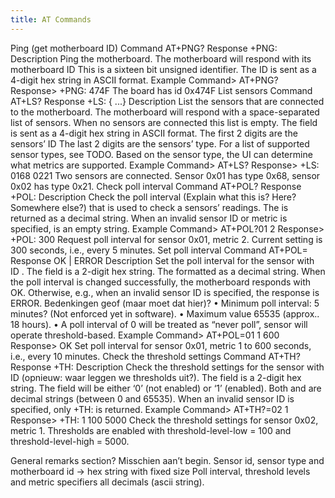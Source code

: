 ```yaml
---
title: AT Commands
---
```



Ping (get motherboard ID)
Command
AT+PNG?
Response
+PNG: <motherboard-id>
Description
Ping the motherboard. The motherboard will respond with its motherboard ID This is a sixteen bit unsigned identifier. The ID is sent as a 4-digit hex string in ASCII format.
Example
Command>  AT+PNG?
Response> +PNG: 474F
The board has id 0x474F
List sensors
Command
AT+LS?
Response
+LS: {<sensor1> <sensor2> ...}
Description
List the sensors that are connected to the motherboard. The motherboard will respond with a space-separated list of sensors. When no sensors are connected this list is empty. The <sensorX> field is sent as a 4-digit hex string in ASCII format. The first 2 digits are the sensors’ ID The last 2 digits are the sensors’ type. For a list of supported sensor types, see TODO.
Based on the sensor type, the UI can determine what metrics are supported.
Example
Command>  AT+LS?
Response> +LS: 0168 0221
Two sensors are connected. Sensor 0x01 has type 0x68, sensor 0x02 has type 0x21.
Check poll interval
Command
AT+POL?<sensor-id> <metric>
Response
+POL: <poll-interval>
Description
Check the poll interval (Explain what this is? Here? Somewhere else?) that is used to check a sensors’ readings. The <poll-interval> is returned as a decimal string. When an invalid sensor ID or metric is specified, <poll-interval> is an empty string.
Example
Command>  AT+POL?01 2
Response> +POL: 300
Request poll interval for sensor 0x01, metric 2. Current setting is 300 seconds, i.e., every 5 minutes.
Set poll interval
Command
AT+POL=<sensor-id> <metric> <poll-interval>
Response
OK | ERROR
Description
Set the poll interval for the sensor with ID <sensor-id>. The <sensor-id> field is a 2-digit hex string. The <poll-interval> formatted as a decimal string. When the poll interval is changed successfully, the motherboard responds with OK. Otherwise, e.g., when an invalid sensor ID is specified, the response is ERROR.
Bedenkingen geof (maar moet dat hier)?
•	Minimum poll interval: 5 minutes? (Not enforced yet in software).
•	Maximum value 65535 (approx.. 18 hours).
•	A poll interval of 0 will be treated as “never poll”, sensor will operate threshold-based.
Example
Command>  AT+POL=01 1 600
Response> OK
Set poll interval for sensor 0x01, metric 1 to 600 seconds, i.e., every 10 minutes.
Check the threshold settings
Command
AT+TH?<sensor-id> <metric>
Response
+TH: <thresholds-enabled> <threshold-level-low> <threshold-level-high>
Description
Check the threshold settings for the sensor with ID <sensor-id> (opnieuw: waar leggen we thresholds uit?). The <sensor-id> field is a 2-digit hex string. The <thresholds-enabled> field will be either ‘0’ (not enabled) or ‘1’ (enabled). Both <threshold-level-low> and <threshold-level-high> are decimal strings (between 0 and 65535).  When an invalid sensor ID is specified, only +TH: is returned.
Example
Command>  AT+TH?=02 1
Response> +TH: 1 100 5000
Check the threshold settings for sensor 0x02, metric 1. Thresholds are enabled with threshold-level-low = 100 and threshold-level-high = 5000.

General remarks section? Misschien aan’t begin.
Sensor id, sensor type and motherboard id -> hex string with fixed size
Poll interval, threshold levels and metric specifiers all decimals (ascii string).
